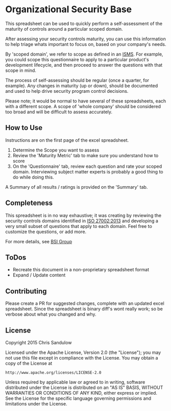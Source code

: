 # Organizational Security Base

This spreadsheet can be used to quickly perform a self-assessment of the maturity of controls around a particular scoped domain.

After assessing your security controls maturity, you can use this information to help triage  whats important to focus on, based on your company's needs.

By 'scoped domain', we refer to scope as defined in an [ISMS](https://en.wikipedia.org/wiki/Information_security_management_system). For example, you could scope this questionnaire to apply to a particular product's development lifecycle, and then proceed to answer the questions with that scope in mind.

The process of self-assessing should be regular (once a quarter, for example). Any changes in maturity (up or down), should be documented and used to help drive security program control decisions.

Please note; it would be normal to have several of these spreadsheets, each with a different scope. A scope of 'whole company' should be considered too broad and will be difficult to assess accurately.

## How to Use

Instructions are on the first page of the excel spreadsheet.

1. Determine the Scope you want to assess
2. Review the 'Maturity Metric' tab to make sure you understand how to score
3. On the 'Questionnaire' tab, review each question and rate your scoped domain. Interviewing subject matter experts is probably a good thing to do while doing this.

A Summary of all results / ratings is provided on the 'Summary' tab.

## Completeness

This spreadsheet is in no way exhaustive; it was creating by reviewing the security controls domains identified in [ISO 27002:2013](https://en.wikipedia.org/wiki/ISO/IEC_27002) and developing a very small subset of questions that apply to each domain. Feel free to customize the questions, or add more.

For more details, see [BSI Group](http://www.bsigroup.com/en-GB/iso-27001-information-security/)

## ToDos

* Recreate this document in a non-proprietary spreadsheet format
* Expand / Update content

## Contributing 

Please create a PR for suggested changes, complete with an updated excel spreadsheet. Since the spreadsheet is binary diff's wont really work; so be verbose about what you changed and why.

## License 

Copyright 2015 Chris Sandulow

Licensed under the Apache License, Version 2.0 (the "License");
you may not use this file except in compliance with the License.
You may obtain a copy of the License at

    http://www.apache.org/licenses/LICENSE-2.0

Unless required by applicable law or agreed to in writing, software
distributed under the License is distributed on an "AS IS" BASIS,
WITHOUT WARRANTIES OR CONDITIONS OF ANY KIND, either express or implied.
See the License for the specific language governing permissions and
limitations under the License.

